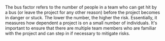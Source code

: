 The bus factor refers to the number of people in a team who can get hit by a bus (or leave the project for any other reason) before the project becomes in danger or stuck. The lower the number, the higher the risk. Essentially, it measures how dependent a project is on a small number of individuals. It's important to ensure that there are multiple team members who are familiar with the project and can step in if necessary to mitigate risks.